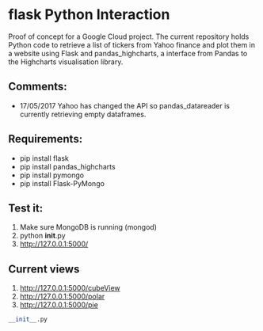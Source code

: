 # flask Python Interaction
Proof of concept for a Google Cloud project. The current repository holds Python code to retrieve a list of tickers from Yahoo finance and plot them in a website using Flask and pandas_highcharts, a interface from Pandas to the Highcharts visualisation library.

Comments:
-------
* 17/05/2017 Yahoo has changed the API so pandas_datareader is currently retrieving empty dataframes.

Requirements:
-------
* pip install flask
* pip install pandas_highcharts
* pip install pymongo
* pip install Flask-PyMongo

Test it:
-------
1. Make sure MongoDB is running (mongod)
1. python __init__.py
1. http://127.0.0.1:5000/


## Current views
1. http://127.0.0.1:5000/cubeView
1. http://127.0.0.1:5000/polar
1. http://127.0.0.1:5000/pie

```python
__init__.py
```



